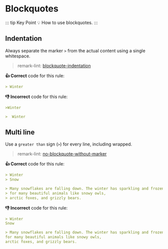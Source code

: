 # Blockquotes

::: tip Key Point
:bulb: How to use blockquotes.
:::

## Indentation

Always separate the marker `>` from the actual content using a single whitespace.

> remark-lint: [blockquote-indentation](https://github.com/remarkjs/remark-lint/tree/master/packages/remark-lint-blockquote-indentation "Link to remarkjs docs" )

**:thumbsup: Correct** code for this rule:

```markdown
> Winter
```

**:thumbsdown: Incorrect** code for this rule:

```markdown
>Winter
```

```markdown
>  Winter
```

## Multi line

Use a `greater than` sign (`>`) for every line, including wrapped.

> remark-lint: [no-blockquote-without-marker](https://github.com/remarkjs/remark-lint/tree/master/packages/remark-lint-no-blockquote-without-marker "Link to remarkjs docs")

**:thumbsup: Correct** code for this rule:

```markdown
> Winter
> Snow
```

```markdown
> Many snowflakes are falling down. The winter has sparkling and frozen elements! It is home
> for many beautiful animals like snowy owls,
> arctic foxes, and grizzly bears.
```

**:thumbsdown: Incorrect** code for this rule:

```markdown
> Winter
Snow
```

```markdown
> Many snowflakes are falling down. The winter has sparkling and frozen elements! It is home
for many beautiful animals like snowy owls,
arctic foxes, and grizzly bears.
```
